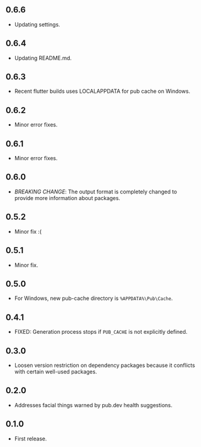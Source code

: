 ## 0.6.6

- Updating settings.

## 0.6.4

- Updating README.md.

## 0.6.3

- Recent flutter builds uses LOCALAPPDATA for pub cache on Windows.

## 0.6.2

- Minor error fixes.

## 0.6.1

- Minor error fixes.

## 0.6.0

- *BREAKING CHANGE*: The output format is completely changed to provide more information about packages.

## 0.5.2

- Minor fix :(

## 0.5.1

- Minor fix.

## 0.5.0

- For Windows, new pub-cache directory is `%APPDATA%\Pub\Cache`.

## 0.4.1

- FIXED: Generation process stops if `PUB_CACHE` is not explicitly defined.

## 0.3.0

- Loosen version restriction on dependency packages because it conflicts with certain well-used packages.

## 0.2.0

- Addresses facial things warned by pub.dev health suggestions.

## 0.1.0

- First release.
